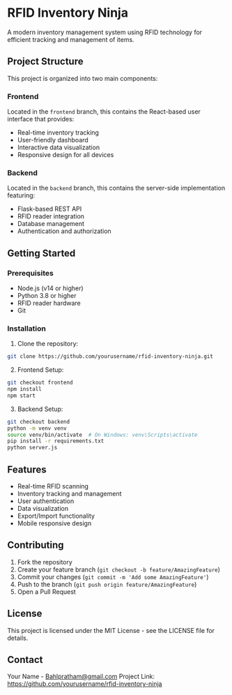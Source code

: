 # RFID Inventory Ninja

A modern inventory management system using RFID technology for efficient tracking and management of items.

## Project Structure

This project is organized into two main components:

### Frontend
Located in the `frontend` branch, this contains the React-based user interface that provides:
- Real-time inventory tracking
- User-friendly dashboard
- Interactive data visualization
- Responsive design for all devices

### Backend
Located in the `backend` branch, this contains the server-side implementation featuring:
- Flask-based REST API
- RFID reader integration
- Database management
- Authentication and authorization

## Getting Started

### Prerequisites
- Node.js (v14 or higher)
- Python 3.8 or higher
- RFID reader hardware
- Git

### Installation

1. Clone the repository:
```bash
git clone https://github.com/yourusername/rfid-inventory-ninja.git
```

2. Frontend Setup:
```bash
git checkout frontend
npm install
npm start
```

3. Backend Setup:
```bash
git checkout backend
python -m venv venv
source venv/bin/activate  # On Windows: venv\Scripts\activate
pip install -r requirements.txt
python server.js
```

## Features

- Real-time RFID scanning
- Inventory tracking and management
- User authentication
- Data visualization
- Export/Import functionality
- Mobile responsive design

## Contributing

1. Fork the repository
2. Create your feature branch (`git checkout -b feature/AmazingFeature`)
3. Commit your changes (`git commit -m 'Add some AmazingFeature'`)
4. Push to the branch (`git push origin feature/AmazingFeature`)
5. Open a Pull Request

## License

This project is licensed under the MIT License - see the LICENSE file for details.

## Contact

Your Name - Bahlpratham@gmail.com
Project Link: https://github.com/yourusername/rfid-inventory-ninja
